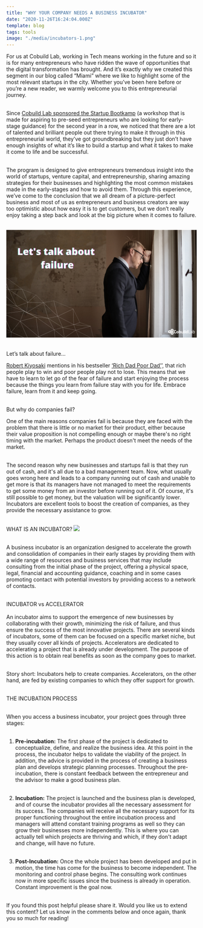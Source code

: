 ```yaml
---
title: "WHY YOUR COMPANY NEEDS A BUSINESS INCUBATOR"
date: "2020-11-26T16:24:04.000Z"
template: blog
tags: tools
image: "./media/incubators-1.png"
---
```


For us at Cobuild Lab, working in Tech means working in the future and so it is for many entrepreneurs who have ridden the wave of opportunities that the digital transformation has brought. And it’s exactly why we created this segment in our blog called “Miami” where we like to highlight some of the most relevant startups in the city. Whether you’ve been here before or you’re a new reader, we warmly welcome you to this entrepreneurial journey. <br> </br>

Since <a target="_blank" href="https://cobuildlab.com/blog/cobuild-lab-and-startup-bootkamp-will-teach-you-how-to-start-your-startup-this-october/">Cobuild Lab sponsored the Startup Bootkamp</a> (a workshop that is made for aspiring to pre-seed entrepreneurs who are looking for early-stage guidance) for the second year in a row, we noticed that there are a lot of talented and brilliant people out there trying to make it through in this entrepreneurial world, they’ve got groundbreaking but they just don’t have enough insights of what it’s like to build a startup and what it takes to make it come to life and be successful. <br> </br>

The program is designed to give entrepreneurs tremendous insight into the world of startups, venture capital, and entrepreneurship, sharing amazing strategies for their businesses and highlighting the most common mistakes made in the early-stages and how to avoid them. Through this experience, we’ve come to the conclusion that we all dream of a picture-perfect business and most of us as entrepreneurs and business creators are way too optimistic about how easy it is to get customers, but we don’t really enjoy taking a step back and look at the big picture when it comes to failure. <br> </br>



<img src="../pages/blog/media/incubators-2.png"> <br> </br>

<title-4 align="left"> Let’s talk about failure...</title-4>

<a target="_blank" href="https://en.wikipedia.org/wiki/Robert_Kiyosaki">Robert Kiyosaki</a> mentions in his bestseller <a target="_blank" href="https://www.amazon.com/Rich-Dad-Poor-Teach-Middle/dp/1612680194">‘Rich Dad Poor Dad’</a>’, that rich people play to win and poor people play not to lose. This means that we have to learn to let go of the fear of failure and start enjoying the process because the things you learn from failure stay with you for life. Embrace failure, learn from it and keep going. <br> </br>


<title-4 align="left"> But why do companies fail? </title-4>

One of the main reasons companies fail is because they are faced with the problem that there is little or no market for their product, either because their value proposition is not compelling enough or maybe there's no right timing with the market. Perhaps the product doesn't meet the needs of the market. <br> </br>
 
The second reason why new businesses and startups fail is that they run out of cash, and it's all due to a bad management team. Now, what usually goes wrong here and leads to a company running out of cash and unable to get more is that its managers have not managed to meet the requirements to get some money from an investor before running out of it. Of course, it's still possible to get money, but the valuation will be significantly lower. Incubators are excellent tools to boost the creation of companies, as they provide the necessary assistance to grow. <br> </br>


<title-3 align="centered"> WHAT IS AN INCUBATOR? </title-3>
<img src="../pages/blog/media/incubators-3.png"> <br> </br>

A business incubator is an organization designed to accelerate the growth and consolidation of companies in their early stages by providing them with a wide range of resources and business services that may include consulting from the initial phase of the project, offering a physical space, legal, financial and accounting guidance, coaching and in some cases promoting contact with potential investors by providing access to a network of contacts. <br> </br>


<title-4 align="centered"> INCUBATOR vs ACCELERATOR </title-4> <br> </br>
An incubator aims to support the emergence of new businesses by collaborating with their growth, minimizing the risk of failure, and thus ensure the success of the most innovative projects. There are several kinds of incubators, some of them can be focused on a specific market niche, but they usually cover all kinds of projects. Accelerators are dedicated to accelerating a project that is already under development. The purpose of this action is to obtain real benefits as soon as the company goes to market. <br> </br>
 
Story short: Incubators help to create companies. Accelerators, on the other hand, are fed by existing companies to which they offer support for growth.<br> </br>


<title-4 align="centered">  THE INCUBATION PROCESS </title-4> <br> </br>

When you access a business incubator, your project goes through three stages: <br> </br>

1. **Pre-incubation:** The first phase of the project is dedicated to conceptualize, define, and realize the business idea. At this point in the process, the incubator helps to validate the viability of the project. In addition, the advice is provided in the process of creating a business plan and develops strategic planning processes. Throughout the pre-incubation, there is constant feedback between the entrepreneur and the advisor to make a good business plan. <br> </br>

2. **Incubation:** The project is launched and the business plan is developed, and of course the incubator provides all the necessary assessment for its success. The companies will receive all the necessary support for its proper functioning throughout the entire incubation process and managers will attend constant training programs as well so they can grow their businesses more independently. This is where you can actually tell which projects are thriving and which, if they don't adapt and change, will have no future. <br> </br>

3. **Post-Incubation:** Once the whole project has been developed and put in motion, the time has come for the business to become independent. The monitoring and control phase begins. The consulting work continues now in more specific issues since the business is already in operation. Constant improvement is the goal now. <br> </br>


If you found this post helpful please share it. Would you like us to extend this content? Let us know in the comments below and once again, thank you so much for reading!
